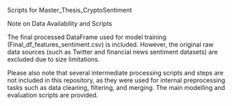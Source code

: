 Scripts for Master_Thesis_CryptoSentiment

Note on Data Availability and Scripts

The final processed DataFrame used for model training (Final_df_features_sentiment.csv) is included. However, the original raw data sources (such as Twitter and financial news sentiment datasets) are excluded due to size limitations.

Please also note that several intermediate processing scripts and steps are not included in this repository, as they were used for internal preprocessing tasks such as data cleaning, filtering, and merging. The main modelling and evaluation scripts are provided.
